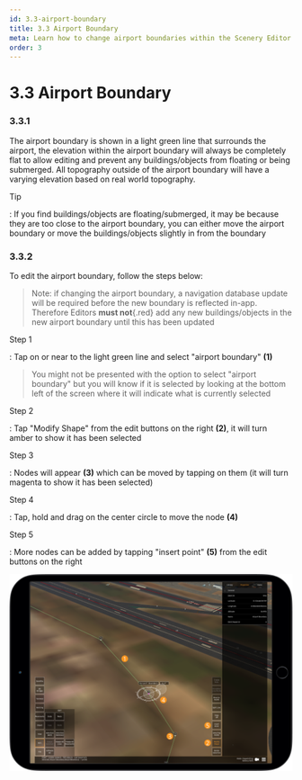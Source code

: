 ```yaml
---
id: 3.3-airport-boundary
title: 3.3 Airport Boundary
meta: Learn how to change airport boundaries within the Scenery Editor of Infinite Flight.
order: 3
---
```




# 3.3 Airport Boundary



### 3.3.1

The airport boundary is shown in a light green line that surrounds the airport, the elevation within the airport boundary will always be completely flat to allow editing and prevent any buildings/objects from floating or being submerged. All topography outside of the airport boundary will have a varying elevation based on real world topography.



Tip

: If you find buildings/objects are floating/submerged, it may be because they are too close to the airport boundary, you can either move the airport boundary or move the buildings/objects slightly in from the boundary



### 3.3.2

To edit the airport boundary, follow the steps below:



> Note: if changing the airport boundary, a navigation database update will be required before the new boundary is reflected in-app. Therefore Editors **must not**{.red} add any new buildings/objects in the new airport boundary until this has been updated



Step 1

: Tap on or near to the light green line and select "airport boundary" **(1)**



> You might not be presented with the option to select "airport boundary" but you will know if it is selected by looking at the bottom left of the screen where it will indicate what is currently selected



Step 2

: Tap "Modify Shape" from the edit buttons on the right **(2)**, it will turn amber to show it has been selected



Step 3

: Nodes will appear **(3)** which can be moved by tapping on them (it will turn magenta to show it has been selected)



Step 4

: Tap, hold and drag on the center circle to move the node **(4)**



Step 5

: More nodes can be added by tapping "insert point" **(5)** from the edit buttons on the right



![Image 3.3.2.1 - Airport Boundary](_images/manual/frames/3.4.1.1a.png)



